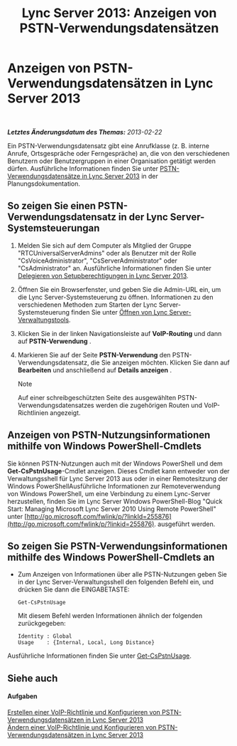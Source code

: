 ﻿---
title: 'Lync Server 2013: Anzeigen von PSTN-Verwendungsdatensätzen'
TOCTitle: Anzeigen von PSTN-Verwendungsdatensätzen
ms:assetid: 65025c78-c263-472c-9ff9-e170588f10b5
ms:mtpsurl: https://technet.microsoft.com/de-de/library/Gg398458(v=OCS.15)
ms:contentKeyID: 49294220
ms.date: 05/19/2016
mtps_version: v=OCS.15
ms.translationtype: HT
---

# Anzeigen von PSTN-Verwendungsdatensätzen in Lync Server 2013

 

_**Letztes Änderungsdatum des Themas:** 2013-02-22_

Ein PSTN-Verwendungsdatensatz gibt eine Anrufklasse (z. B. interne Anrufe, Ortsgespräche oder Ferngespräche) an, die von den verschiedenen Benutzern oder Benutzergruppen in einer Organisation getätigt werden dürfen. Ausführliche Informationen finden Sie unter [PSTN-Verwendungsdatensätze in Lync Server 2013](lync-server-2013-pstn-usage-records.md) in der Planungsdokumentation.

## So zeigen Sie einen PSTN-Verwendungsdatensatz in der Lync Server-Systemsteuerungan

1.  Melden Sie sich auf dem Computer als Mitglied der Gruppe "RTCUniversalServerAdmins" oder als Benutzer mit der Rolle "CsVoiceAdministrator", "CsServerAdministrator" oder "CsAdministrator" an. Ausführliche Informationen finden Sie unter [Delegieren von Setupberechtigungen in Lync Server 2013](lync-server-2013-delegate-setup-permissions.md).

2.  Öffnen Sie ein Browserfenster, und geben Sie die Admin-URL ein, um die Lync Server-Systemsteuerung zu öffnen. Informationen zu den verschiedenen Methoden zum Starten der Lync Server-Systemsteuerung finden Sie unter [Öffnen von Lync Server-Verwaltungstools](lync-server-2013-open-lync-server-administrative-tools.md).

3.  Klicken Sie in der linken Navigationsleiste auf **VoIP-Routing** und dann auf **PSTN-Verwendung** .

4.  Markieren Sie auf der Seite **PSTN-Verwendung** den PSTN-Verwendungsdatensatz, die Sie anzeigen möchten. Klicken Sie dann auf **Bearbeiten** und anschließend auf **Details anzeigen** .
    

    > [!NOTE]
    > Auf einer schreibgeschützten Seite des ausgewählten PSTN-Verwendungsdatensatzes werden die zugehörigen Routen und VoIP-Richtlinien angezeigt.



## Anzeigen von PSTN-Nutzungsinformationen mithilfe von Windows PowerShell-Cmdlets

Sie können PSTN-Nutzungen auch mit der Windows PowerShell und dem **Get-CsPstnUsage**-Cmdlet anzeigen. Dieses Cmdlet kann entweder von der Verwaltungsshell für Lync Server 2013 aus oder in einer Remotesitzung der Windows PowerShellAusführliche Informationen zur Remoteverwendung von Windows PowerShell, um eine Verbindung zu einem Lync-Server herzustellen, finden Sie im Lync Server Windows PowerShell-Blog "Quick Start: Managing Microsoft Lync Server 2010 Using Remote PowerShell" unter [http://go.microsoft.com/fwlink/p/?linkId=255876](http://go.microsoft.com/fwlink/p/?linkid=255876). ausgeführt werden.

## So zeigen Sie PSTN-Verwendungsinformationen mithilfe des Windows PowerShell-Cmdlets an

  - Zum Anzeigen von Informationen über alle PSTN-Nutzungen geben Sie in der Lync Server-Verwaltungsshell den folgenden Befehl ein, und drücken Sie dann die EINGABETASTE:
    
        Get-CsPstnUsage
    
    Mit diesem Befehl werden Informationen ähnlich der folgenden zurückgegeben:
    
        Identity : Global
        Usage    : {Internal, Local, Long Distance}

Ausführliche Informationen finden Sie unter [Get-CsPstnUsage](https://docs.microsoft.com/en-us/powershell/module/skype/Get-CsPstnUsage).

## Siehe auch

#### Aufgaben

[Erstellen einer VoIP-Richtlinie und Konfigurieren von PSTN-Verwendungsdatensätzen in Lync Server 2013](lync-server-2013-create-a-voice-policy-and-configure-pstn-usage-records.md)  
[Ändern einer VoIP-Richtlinie und Konfigurieren von PSTN-Verwendungsdatensätzen in Lync Server 2013](lync-server-2013-modify-a-voice-policy-and-configure-pstn-usage-records.md)

